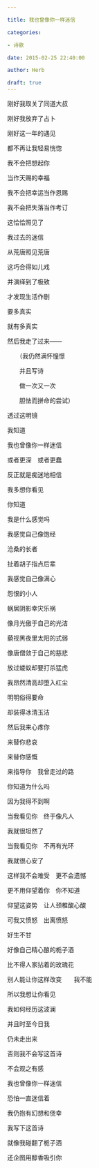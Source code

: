 ```yaml
---

title: 我也曾像你一样迷信

categories:

- 诗歌

date: 2015-02-25 22:40:00

author: Herb

draft: true
---
```


刚好我取关了同道大叔

刚好我放弃了占卜

刚好这一年的遇见

都不再让我轻易恍惚



我不会把想起你

当作天赐的幸福

我不会把幸运当作恩赐

我不会把失落当作考订

这恰恰照见了

我过去的迷信



从荒唐照见荒唐



这巧合得如儿戏

并演绎到了极致

才发现生活作剧

要多真实

就有多真实



然后我走了过来——



　　（我仍然满怀憧憬

　　并且写诗

　　做一次又一次

　　胆怯而拼命的尝试）



透过这明镜

我知道

我也曾像你一样迷信

或者更深　或者更蠢

反正就是痴迷地相信



我多想你看见

你知道

我是什么感觉吗

我感觉自己像饱经

沧桑的长者

扯着胡子指点后辈

我感觉自己像满心

怨恨的小人

蜗居阴影幸灾乐祸



像月光傲于自己的光洁

藐视黑夜里太阳的式弱

像唐僧敛于自己的慈悲

放过蝼蚁却要打杀猛虎

我昂然清高却堕入红尘

明明俗得要命

却装得冰清玉洁

然后我来心疼你

来替你悲哀

来替你感慨

来指导你　我曾走过的路



你知道为什么吗

因为我得不到啊

当我看见你　终于像凡人

我就很坦然了

当我看见你　不再有光环

我就很心安了



这样我不会难受　更不会遗憾

更不用仰望着你　你不知道

仰望这姿势　让人颈椎酸心酸



可我又愤怒　出离愤怒

好生不甘

好像自己精心酿的栀子酒

比不得人家拈着的玫瑰花

别人能让你这样改变　　我不能

所以我想让你看见

我如何经历这波澜



并且时至今日我

仍未走出来

否则我不会写这首诗

不会观之有感



我也曾像你一样迷信

恐怕一直迷信着

我仍抱有幻想和侥幸

我写下这首诗

就像我碰翻了栀子酒

还企图用醇香吸引你